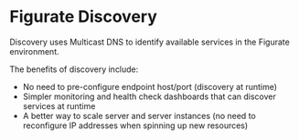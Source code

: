 Figurate Discovery
==================

Discovery uses Multicast DNS to identify available services in the Figurate environment.

The benefits of discovery include:

 * No need to pre-configure endpoint host/port (discovery at runtime)
 * Simpler monitoring and health check dashboards that can discover services at runtime
 * A better way to scale server and server instances (no need to reconfigure IP addresses when spinning up new resources)
